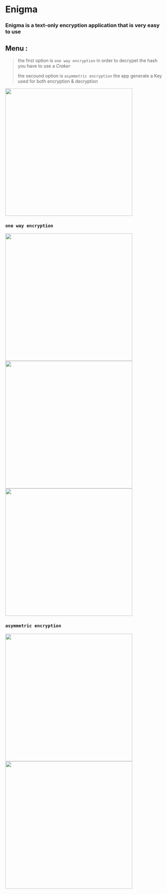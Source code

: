 # Enigma
### Enigma is a text-only encryption application that is very easy to use 

## Menu : 

> the first option is ```one way encryption``` in order to decrypet the hash you have to use a *Craker* 
> 
> the secound option is ```asymmetric encryption``` the app generate a Key used for both encryption & decryption

<img src="https://github.com/astroxiii/Enigma/blob/master/rm_imgs/menu.png" width="400"/>

### ```one way encryption``` 
<img src="https://github.com/astroxiii/Enigma/blob/master/rm_imgs/1pg0.png" width="400"/>
<img src="https://github.com/astroxiii/Enigma/blob/master/rm_imgs/1pg1.png" width="400"/>
<img src="https://github.com/astroxiii/Enigma/blob/master/rm_imgs/1pg2.png" width="400"/>

 ### ```asymmetric encryption```

 <img src="https://github.com/astroxiii/Enigma/blob/master/rm_imgs/asy0.png" width="400"/>
 <img src="https://github.com/astroxiii/Enigma/blob/master/rm_imgs/asy2.png" width="400"/>

